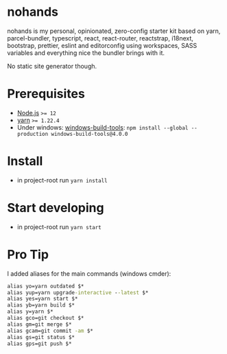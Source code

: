 # nohands

nohands is my personal, opinionated, zero-config starter kit based on yarn, parcel-bundler, typescript, react, react-router, reactstrap, i18next, bootstrap, prettier, eslint and editorconfig using workspaces, SASS variables and everything nice the bundler brings with it.

No static site generator though.

Prerequisites
=============
* [Node.js](https://nodejs.org/) `>= 12`
* [yarn](https://yarnpkg.com/) `>= 1.22.4`
* Under windows: [windows-build-tools](https://www.npmjs.com/package/windows-build-tools): `npm install --global --production windows-build-tools@4.0.0`

Install
=======
* in project-root run `yarn install`

Start developing
================
* in project-root run `yarn start`

Pro Tip
=======
I added aliases for the main commands (windows cmder):

```cmd
alias yo=yarn outdated $*
alias yup=yarn upgrade-interactive --latest $*
alias yes=yarn start $*
alias yb=yarn build $*
alias y=yarn $*
alias gco=git checkout $*
alias gm=git merge $*
alias gcam=git commit -am $*
alias gs=git status $*
alias gps=git push $*
```
